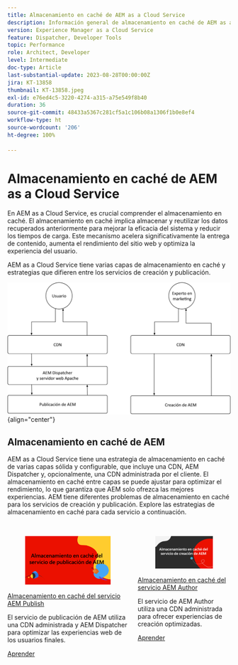 ```yaml
---
title: Almacenamiento en caché de AEM as a Cloud Service
description: Información general de almacenamiento en caché de AEM as a Cloud Service.
version: Experience Manager as a Cloud Service
feature: Dispatcher, Developer Tools
topic: Performance
role: Architect, Developer
level: Intermediate
doc-type: Article
last-substantial-update: 2023-08-28T00:00:00Z
jira: KT-13858
thumbnail: KT-13858.jpeg
exl-id: e76ed4c5-3220-4274-a315-a75e549f8b40
duration: 36
source-git-commit: 48433a5367c281cf5a1c106b08a1306f1b0e8ef4
workflow-type: ht
source-wordcount: '206'
ht-degree: 100%

---
```


# Almacenamiento en caché de AEM as a Cloud Service

En AEM as a Cloud Service, es crucial comprender el almacenamiento en caché. El almacenamiento en caché implica almacenar y reutilizar los datos recuperados anteriormente para mejorar la eficacia del sistema y reducir los tiempos de carga. Este mecanismo acelera significativamente la entrega de contenido, aumenta el rendimiento del sitio web y optimiza la experiencia del usuario.

AEM as a Cloud Service tiene varias capas de almacenamiento en caché y estrategias que difieren entre los servicios de creación y publicación.

![Información general de almacenamiento en caché de AEM as a Cloud Service](./assets/overview/all.png){align="center"}

## Almacenamiento en caché de AEM

AEM as a Cloud Service tiene una estrategia de almacenamiento en caché de varias capas sólida y configurable, que incluye una CDN, AEM Dispatcher y, opcionalmente, una CDN administrada por el cliente. El almacenamiento en caché entre capas se puede ajustar para optimizar el rendimiento, lo que garantiza que AEM solo ofrezca las mejores experiencias. AEM tiene diferentes problemas de almacenamiento en caché para los servicios de creación y publicación. Explore las estrategias de almacenamiento en caché para cada servicio a continuación.


<div class="columns is-multiline" style="margin-top: 2rem">
    <div class="column is-half-tablet is-half-desktop is-half-widescreen" aria-label="AEM Publish service caching">
    <div class="card is-padded-small is-padded-big-mobile" style="height: 100%">
        <div class="card-image">
          <figure class="image is-16by9">
            <a href="./publish.md" title="Servicio de AEM Publish" tabindex="-1">
              <img class="is-bordered-r-small" src="./assets/overview/publish-card.png" alt="Almacenamiento en caché del servicio AEM Publish">
            </a>
          </figure>
        </div>
        <div class="card-content is-padded-small">
          <div class="content">
            <p class="headline is-size-6 has-text-weight-bold"><a href="./publish.md" title="Almacenamiento en caché del servicio AEM Publish">Almacenamiento en caché del servicio AEM Publish</a></p>
            <p class="is-size-6">El servicio de publicación de AEM utiliza una CDN administrada y AEM Dispatcher para optimizar las experiencias web de los usuarios finales.</p>
            <a href="./publish.md" class="spectrum-Button spectrum-Button--outline spectrum-Button--primary spectrum-Button--sizeM">
              <span class="spectrum-Button-label has-no-wrap has-text-weight-bold">Aprender</span>
            </a>
          </div>
        </div>
      </div>
    </div>
    <div class="column is-half-tablet is-half-desktop is-half-widescreen" aria-label="AEM Author service caching">
        <div class="card is-padded-small is-padded-big-mobile" style="height: 100%">
            <div class="card-image">
            <figure class="image is-16by9">
                <a href="./author.md" title="Almacenamiento en caché del servicio AEM Author" tabindex="-1">
                <img class="is-bordered-r-small" src="./assets/overview/author-card.png" alt="Almacenamiento en caché del servicio AEM Author">
                </a>
            </figure>
            </div>
            <div class="card-content is-padded-small">
            <div class="content">
                <p class="headline is-size-6 has-text-weight-bold"><a href="./author.md" title="Almacenamiento en caché del servicio AEM Author">Almacenamiento en caché del servicio AEM Author</a></p>
                <p class="is-size-6">El servicio de AEM Author utiliza una CDN administrada para ofrecer experiencias de creación optimizadas.</p>
                <a href="./author.md" class="spectrum-Button spectrum-Button--outline spectrum-Button--primary spectrum-Button--sizeM">
                <span class="spectrum-Button-label has-no-wrap has-text-weight-bold">Aprender</span>
                </a>
            </div>
            </div>
        </div>
    </div>
</div>
